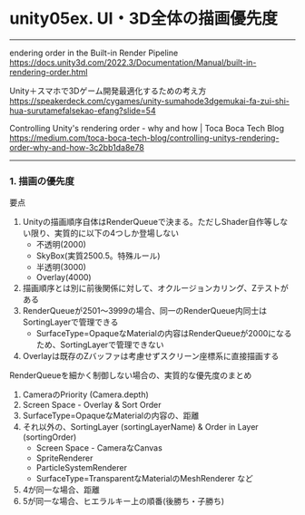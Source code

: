 # unity05ex. UI・3D全体の描画優先度
________________________________________
endering order in the Built-in Render Pipeline  
https://docs.unity3d.com/2022.3/Documentation/Manual/built-in-rendering-order.html

Unity＋スマホで3Dゲーム開発最適化するための考え方  
https://speakerdeck.com/cygames/unity-sumahode3dgemukai-fa-zui-shi-hua-surutamefalsekao-efang?slide=54

Controlling Unity's rendering order - why and how | Toca Boca Tech Blog  
https://medium.com/toca-boca-tech-blog/controlling-unitys-rendering-order-why-and-how-3c2bb1da8e78
________________________________________
### 1. 描画の優先度

要点

1. Unityの描画順序自体はRenderQueueで決まる。ただしShader自作等しない限り、実質的に以下の4つしか登場しない
    - 不透明(2000)
    - SkyBox(実質2500.5。特殊ルール)
    - 半透明(3000)
    - Overlay(4000)
2. 描画順序とは別に前後関係に対して、オクルージョンカリング、Zテストがある
3. RenderQueueが2501～3999の場合、同一のRenderQueue内同士はSortingLayerで管理できる
    - SurfaceType=OpaqueなMaterialの内容はRenderQueueが2000になるため、SortingLayerで管理できない
4. Overlayは既存のZバッファは考慮せずスクリーン座標系に直接描画する

RenderQueueを細かく制御しない場合の、実質的な優先度のまとめ

1. CameraのPriority (Camera.depth)
2. Screen Space - Overlay & Sort Order
3. SurfaceType=OpaqueなMaterialの内容の、距離
4. それ以外の、SortingLayer (sortingLayerName) & Order in Layer (sortingOrder)
    - Screen Space - CameraなCanvas
    - SpriteRenderer
    - ParticleSystemRenderer
    - SurfaceType=TransparentなMaterialのMeshRenderer など
5. 4が同一な場合、距離
6. 5が同一な場合、ヒエラルキー上の順番(後勝ち・子勝ち)